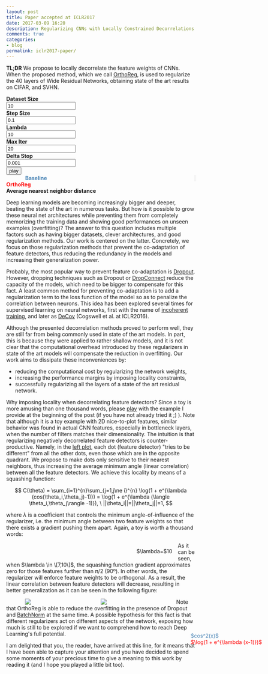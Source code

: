```yaml
---
layout: post
title: Paper accepted at ICLR2017
date: 2017-03-09 16:20
description: Regularizing CNNs with Locally Constrained Decorrelations
comments: true
categories:
- blog
permalink: iclr2017-paper/
---
```


**TL;DR** We propose to locally decorrelate the feature weights of CNNs. When
the proposed method, which we call
[OrthoReg](https://openreview.net/pdf?id=ByOvsIqeg), is used to regularize the 40
layers of Wide Residual Networks, obtaining state of the art results on CIFAR,
and SVHN.

<script type="text/javascript" src="{{ site.url }}/assets/js/d3.v4.min.js"></script>
<script type="text/javascript" src="{{ site.url }}/assets/js/numeric-1.2.6.min.js"></script>
<link rel="stylesheet" type="text/css" href="{{ site.url }}/assets/css/iclr2017/main.css">
<div class="controls">
<div class="control-container" >
<b>Dataset Size</b><br>
<input id="N" type="text" name="size" value="10" maxlength="4" onkeypress="if
(event.keyCode == 13) {scatterStart(); }">
</div>
<div class="control-container" >
<b>Step Size</b><br>
<input id="alpha" type="text" name="alpha" value="0.1" onkeypress="if
(event.keyCode == 13) {scatterStart(); }">
</div>
<div class="control-container" >
<b>Lambda</b><br>
<input id="lambda" type="text" name="lambda" value="10" maxlength="4"
onkeypress="if (event.keyCode == 13) {scatterStart(); }">
</div>
<div class="control-container" >
<b>Max Iter</b><br>
<input id="maxIter" type="text" name="maxIter" value="20" onkeypress="if
(event.keyCode == 13) {scatterStart(); }">
</div>
<div class="control-container" >
<b>Delta Stop</b><br>
<input id="delta" type="text" name="delta" value="0.001" onkeypress="if
(event.keyCode == 13) {scatterStart(); }">
</div>
<div class="control-container" >
<input type="button" onclick="scatterStart();" value="play">
</div>
</div>
<div class="graph-container">
<div id="baseline" class="three-column" style="margin-left:10%; border-right: 1px
solid lightgray;"><b style="color: steelblue;">Baseline</b></div>
<div id="orthoreg" class="three-column" style="margin-right:10%;"><b style="color: red;">OrthoReg</b></div>
<div id="angle" class="one-column"> 
<b>Average nearest neighbor distance</b></div>
</div>
<script type="text/javascript" src="{{ site.url
}}/assets/js/iclr2017/d3-plots-min.js"></script>
<script> document.onload = scatterStart(); </script>

<!---->
<script type="text/x-mathjax-config">
    MathJax.Hub.Config({
    tex2jax: {inlineMath: [['$','$'], ['\\(','\\)']]}
    });
</script>
<script type="text/javascript" async
  src="//cdn.mathjax.org/mathjax/latest/MathJax.js?config=TeX-MML-AM_CHTML">
</script>

Deep learning models are becoming increasingly bigger and deeper, beating the
state of the art in numerous tasks. But how is it possible to grow these neural
net architectures while preventing them from completely memorizing the training
data and showing good performances on unseen examples (overfitting)? The answer to
this question includes multiple factors such as having bigger datasets, clever
architectures, and good regularization methods. Our work is centered on the
latter. Concretely, we focus on those regularization methods that prevent the
co-adaptation of feature detectors, thus reducing the redundancy in the models
and increasing their generalization power.

Probably, the most popular way to prevent feature co-adaptation is
[Dropout](https://github.com/szagoruyko/wide-residual-networks). However,
dropping techniques such as Dropout or
[DropConnect](http://cs.nyu.edu/~wanli/dropc/) reduce the capacity of the
models, which need to be bigger to compensate for this fact.
A least common method for preventing co-adaptation is to
add a regularization term to the loss function of the model so as to penalize
the correlation between neurons. This idea has been explored several times for
supervised learning on neural networks,
first with the name of [incoherent
training](http://ieeexplore.ieee.org/document/6639015/), and later as [DeCov](https://arxiv.org/abs/1511.06068)
(Cogswell et al. at ICLR2016).

Although the presented decorrelation methods proved to perform well, they are
still far from being commonly used in state of the art models. In part, this is
because they were applied to rather shallow models, and it is not
clear that the computational overhead introduced by these regularizers in state
of the art models will compensate the reduction in overfitting. Our work aims to
dissipate these inconveniences by:

* reducing the computational cost by regularizing the network weights,
* increasing the performance margins by imposing locality constraints,
* successfully regularizing all the layers of a state of the art residual network.

Why imposing locality when decorrelating feature detectors? Since a toy is more
amusing than one thousand words, please <a href="#baseline">play</a> with the example I provide at the
beginning of the post (if you have not already tried it ;) ). Note that although
it is a toy example with 2D nice-to-plot features, similar behavior was found in
actual CNN features, especially in bottleneck layers, when the number of filters
matches their dimensionality. 
The intuition is
that regularizing negatively decorrelated feature detectors is
counter-productive. Namely, in the <a href="#baseline">left plot</a>, each dot
(feature detector) "tries to be different" from all the other dots, even those which are in the
opposite quadrant. We propose to make dots only sensitive to their nearest
neighbors, thus increasing the average minimum angle (linear correlation) between all the feature
detectors.  We achieve this locality by means of a squashing function:

$$
    C(\theta) = \sum_{i=1}^{n}\sum_{j=1,j\ne i}^{n} \log(1 + e^{\lambda
    (cos(\theta_i,\theta_j)-1)}) = \log(1 + e^{\lambda  (\langle
    \theta_i,\theta_j\rangle -1)}), \ ||\theta_i||=||\theta_j||=1,
$$

where $\lambda$ is a coefficient that controls the minimum
angle-of-influence of the regularizer, i.e. the minimum angle between two
feature weights so that there exists a gradient pushing them apart. Again, a toy
is worth a thousand words:

<script
src="https://ajax.googleapis.com/ajax/libs/jquery/3.1.1/jquery.min.js"></script>
<link rel="stylesheet"
href="https://ajax.googleapis.com/ajax/libs/jqueryui/1.12.1/themes/smoothness/jquery-ui.css">
<script
src="https://ajax.googleapis.com/ajax/libs/jqueryui/1.12.1/jquery-ui.min.js"></script>
<div class="graph-container">
<div id="squashing" style="float:left; width:55%;
margin-left:23%;" ></div><div style="position:absolute; left:75%; margin-top:25%;"><span
style="color:steelblue">$cos^2(x)$</span><br><span style="color:red;">$\log(1 +
e^{\lambda  (x-1)})$</span></div>
<div style="width:40%; margin:15px; margin-left:23%; float:left;"
id="slider"></div><div
style="float:left; margin:15px;" type="text">$\lambda=$<span
id="slider-value">10</span></div>
</div>
<script>
var squashingGraph = new SquashingGraph();
$( function() {
    $( "#slider" ).slider({
        min: 2,
        max: 20,
        step: 1,
        value: 10,
        animate: "fast",
        slide: function (event, ui) { squashingGraph.updateGraph(ui.value);
        $("#slider-value").text(ui.value); }
    });
} );
</script>

As it can be seen, when $\lambda \in \[7,10\]$, the squashing function gradient
approximates zero for those features further than $\pi / 2$ (90º). In other
words, the regularizer will enforce feature weights to be orthogonal. As a
result, the linear correlation between feature detectors will decrease,
resulting in better generalization as it can be seen in the following figure:

<div class="graph-container"><div style="margin-left:10%; width:40%; float:left;">
<img src="{{ site.url }}/assets/images/iclr2017/Cifar10.svg" />
</div>
<div style="width:40%; float:left;">
<img src="{{ site.url }}/assets/images/iclr2017/Cifar100.svg" />
</div>
</div>

Note that OrthoReg is able to reduce the overfitting in the presence of Dropout
and [BatchNorm](https://arxiv.org/abs/1502.03167) at the same time. A possible
hypothesis for this fact is that different regularizers act on different
aspects of the network, exposing how much is still to be explored if we want to
comprehend how to reach Deep Learning's full potential.

I am delighted that you, the reader, have arrived at this line, for it means that I
have been able to capture your attention and you have decided to
spend some moments of your precious time to give a meaning to this work by
reading it (and I hope you played a little bit too). 
